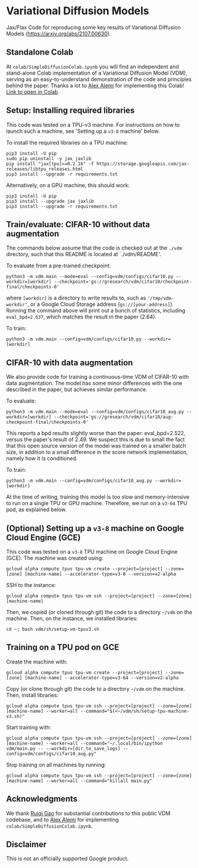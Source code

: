 # Variational Diffusion Models

Jax/Flax Code for reproducing some key results of Variational Diffusion Models (https://arxiv.org/abs/2107.00630).

## Standalone Colab

At `colab/SimpleDiffusionColab.ipynb` you will find an independent and stand-alone Colab implementation of a Variational Diffusion Model (VDM), serving as an easy-to-understand demonstration of the code and principles behind the paper. Thanks a lot to [Alex Alemi](https://www.alexalemi.com/) for implementing this Colab! [Link to open in Colab](https://colab.research.google.com/github/google-research/vdm/blob/main/colab/SimpleDiffusionColab.ipynb).

## Setup: Installing required libraries

This code was tested on a TPU-v3 machine. For instructions on how to launch such a machine, see 'Setting up a `v3-8` machine' below.

To install the required libraries on a TPU machine:
```
pip3 install -U pip
sudo pip uninstall -y jax jaxlib
pip install "jax[tpu]>=0.2.16" -f https://storage.googleapis.com/jax-releases/libtpu_releases.html
pip3 install --upgrade -r requirements.txt
```

Alternatively, on a GPU machine, this should work:
```
pip3 install -U pip
pip3 install --upgrade jax jaxlib
pip3 install --upgrade -r requirements.txt
```

## Train/evaluate: CIFAR-10 without data augmentation

The commands below assume that the code is checked out at the `./vdm` directory, such that this README is located at `./vdm/README'.

To evaluate from a pre-trained checkpoint:
```
python3 -m vdm.main --mode=eval --config=vdm/configs/cifar10.py --workdir=[workdir] --checkpoint='gs://gresearch/vdm/cifar10/checkpoint-final/checkpoints-0'
```
where `[workdir]` is a directory to write results to, such as `'/tmp/vdm-workdir'`, or a Google Cloud Storage address (`gs://[your-address]`). Running the command above will print out a bunch of statistics, including `eval_bpd=2.637`, which matches the result in the paper (2.64).

To train:
```
python3 -m vdm.main --config=vdm/configs/cifar10.py --workdir=[workdir]
```

## CIFAR-10 with data augmentation

We also provide code for training a continuous-time VDM of CIFAR-10 with data augmentation. The model has some minor differences with the one described in the paper, but achieves similar performance.

To evaluate:
```
python3 -m vdm.main --mode=eval --config=vdm/configs/cifar10_aug.py --workdir=[workdir] --checkpoint='gs://gresearch/vdm/cifar10/aug-checkpoint-final/checkpoints-0'
```
This reports a bpd results slightly worse than the paper: eval_bpd=2.522, versus the paper's result of 2.49. We suspect this is due to small the fact that this open source version of the model was trained on a smaller batch size, in addition to a small difference in the score network implementation, namely how it is conditioned.

To train:
```
python3 -m vdm.main --config=vdm/configs/cifar10_aug.py --workdir=[workdir]
```

At the time of writing, training this model is too slow and memory-intensive to run on a single TPU or GPU machine. Therefore, we run on a `v3-64` TPU pod, as explained below.

## (Optional) Setting up a `v3-8` machine on Google Cloud Engine (GCE)

This code was tested on a `v3-8` TPU machine on Google Cloud Engine (GCE). The machine was created using:
```
gcloud alpha compute tpus tpu-vm create --project=[project] --zone=[zone] [machine-name] --accelerator-type=v3-8 --version=v2-alpha
```

SSH to the instance:
```
gcloud alpha compute tpus tpu-vm ssh --project=[project] --zone=[zone] [machine-name]
```

Then, we copied (or cloned through git) the code to a directory `~/vdm` on the machine. Then, on the instance, we installed libraries:
```
cd ~; bash vdm/sh/setup-vm-tpuv3.sh
```

## Training on a TPU pod on GCE

Create the machine with:
```
gcloud alpha compute tpus tpu-vm create --project=[project] --zone=[zone] [machine-name] --accelerator-type=v3-64 --version=v2-alpha
```

Copy (or clone through git) the code to a directory `~/vdm` on the machine. Then, install libraries:
```
gcloud alpha compute tpus tpu-vm ssh --project=[project] --zone=[zone] [machine-name] --worker=all --command="$(<~/vdm/sh/setup-tpu-machine-v3.sh)"
```

Start training with:
```
gcloud alpha compute tpus tpu-vm ssh --project=[project] --zone=[zone] [machine-name] --worker=all --command="~/.local/bin/ipython vdm/main.py -- --workdir=[dir_to_save_logs] --config=vdm/configs/cifar10_aug.py"
```

Stop training on all machines by running:
```
gcloud alpha compute tpus tpu-vm ssh --project=[project] --zone=[zone] [machine-name] --worker=all --command="killall main.py"
```

## Acknowledgments

We thank [Ruiqi Gao](https://ruiqigao.github.io/) for substantial contributions to this public VDM codebase, and to [Alex Alemi](https://www.alexalemi.com/) for implementing `colab/SimpleDiffusionColab.ipynb`.

## Disclaimer

This is not an officially supported Google product.
